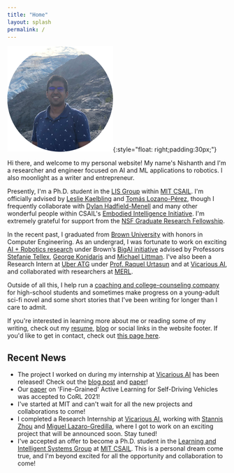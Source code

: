 ```yaml
---
title: "Home"
layout: splash
permalink: /
---
```


![Me](/images/me_circle.png){:style="float: right;padding:30px;"}

Hi there, and welcome to my personal website! My name's Nishanth and I'm a researcher and engineer focused on AI and ML applications to robotics. I also moonlight as a writer and entrepreneur.

Presently, I'm a Ph.D. student in the [LIS Group](https://lis.csail.mit.edu/) within [MIT CSAIL](https://www.csail.mit.edu/). I'm officially advised by [Leslie Kaelbling](https://www.csail.mit.edu/person/leslie-kaelbling) and [Tomás Lozano-Pérez](https://people.csail.mit.edu/tlp/), though I frequently collaborate with [Dylan Hadfield-Menell](https://scholar.google.com/citations?user=4mVPFQ8AAAAJ&hl=en) and many other wonderful people within CSAIL's [Embodied Intelligence Initiative](https://ei.csail.mit.edu/). I'm extremely grateful for support from the [NSF Graduate Research Fellowship](https://engineering.brown.edu/news/2021-03-29/nsf-graduate-research-award).

In the recent past, I graduated from [Brown University](https://www.brown.edu/) with honors in Computer Engineering. As an undergrad, I was fortunate to work on exciting [AI + Robotics research](https://nishanthjkumar.com/research/) under Brown’s [BigAI initiative](http://bigai.cs.brown.edu/) advised by Professors [Stefanie Tellex](https://cs.brown.edu/people/stellex/), [George Konidaris](http://cs.brown.edu/people/gdk/) and [Michael Littman](http://cs.brown.edu/~mlittman/). I've also been a Research Intern at [Uber ATG](https://www.uber.com/ca/en/atg/research-and-development/) under [Prof. Raquel Urtasun](http://www.cs.toronto.edu/~urtasun/) and at [Vicarious AI](https://www.vicarious.com/), and collaborated with researchers at [MERL](https://www.merl.com/research/). 

Outside of all this, I help run a [coaching and college-counseling company](https://www.paragon.school/) for high-school students and sometimes make progress on a young-adult sci-fi novel and some short stories that I've been writing for longer than I care to admit.

If you're interested in learning more about me or reading some of my writing, check out my [resume](/misc_files/Nishanth_Resume.pdf), [blog]() or social links in the website footer. If you'd like to get in contact, check out [this page here](/contact-me/).

## Recent News
* The project I worked on during my internship at [Vicarious AI](https://www.vicarious.com/) has been released! Check out the [blog post](https://www.vicarious.com/posts/pgmax-factor-graphs-for-discrete-probabilistic-graphical-models-and-loopy-belief-propagation-in-jax/) and [paper](https://arxiv.org/abs/2202.04110)!
* Our [paper](https://arxiv.org/abs/2104.03956) on 'Fine-Grained' Active Learning for Self-Driving Vehicles was accepted to CoRL 2021!
* I've started at MIT and can't wait for all the new projects and collaborations to come!
* I completed a Research Internship at [Vicarious AI](https://www.vicarious.com/), working with [Stannis Zhou](https://stanniszhou.github.io/) and [Miguel Lazaro-Gredilla](https://www.linkedin.com/in/miguel-l%C3%A1zaro-gredilla-133759a), where I got to work on an exciting project that will be announced soon. Stay tuned!
* I've accepted an offer to become a Ph.D. student in the [Learning and Intelligent Systems Group](https://lis.csail.mit.edu/) at [MIT CSAIL](https://www.csail.mit.edu/). This is a personal dream come true, and I'm beyond excited for all the opportunity and collaboration to come!